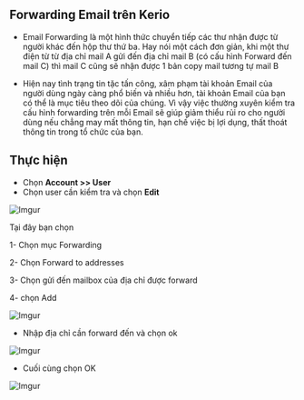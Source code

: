 ## Forwarding Email trên Kerio
- Email Forwarding là một hình thức chuyển tiếp các thư nhận được từ người khác đến hộp thư thứ ba. Hay nói một cách đơn giản, khi một thư điện từ từ địa chỉ mail A gửi đến địa chỉ mail B (có cấu hình Forward đến mail C) thì mail C cũng sẽ nhận được 1 bản copy mail tương tự mail B

- Hiện nay tình trạng tin tặc tấn công, xâm phạm tài khoản Email của người dùng ngày càng phổ biến và nhiều hơn, tài khoản Email của bạn có thể là mục tiêu theo dõi của chúng. Vì vậy việc thường xuyên kiểm tra cấu hình forwarding trên mỗi Email sẽ giúp giảm thiểu rủi ro cho người dùng nếu chẳng may mất thông tin, hạn chế việc bị lợi dụng, thất thoát thông tin trong tổ chức của bạn.

## Thực hiện
- Chọn **Account >> User**
- Chọn user cần kiểm tra và chọn **Edit**

![Imgur](https://i.imgur.com/p5PmGrK.png)


Tại đây bạn chọn

1- Chọn mục Forwarding

2- Chọn Forward to addresses

3- Chọn gửi đến mailbox của địa chỉ được forward

4- chọn Add


![Imgur](https://i.imgur.com/2HWYzhM.png)


- Nhập địa chỉ cần forward đến và chọn ok

![Imgur](https://i.imgur.com/3OWtb3t.png)


- Cuối cùng chọn OK

![Imgur](https://i.imgur.com/CC4Y8k9.png)


